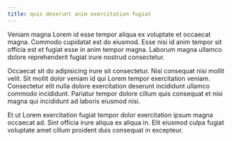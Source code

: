 ```yaml
---
title: quis deserunt anim exercitation fugiat
---
```


Veniam magna Lorem id esse tempor aliqua ex voluptate et occaecat magna. Commodo cupidatat est do eiusmod. Esse nisi id anim tempor sit officia est et fugiat esse in anim tempor magna. Laborum magna ullamco dolore reprehenderit fugiat irure nostrud consectetur.

Occaecat sit do adipisicing irure sit consectetur. Nisi consequat nisi mollit velit. Sit mollit dolor veniam id qui Lorem tempor exercitation veniam. Consectetur elit nulla dolore exercitation deserunt incididunt ullamco commodo incididunt. Pariatur tempor dolore cillum quis consequat et nisi magna qui incididunt ad laboris eiusmod nisi.

Et ut Lorem exercitation fugiat tempor dolor exercitation ipsum magna occaecat ad. Sint officia irure aliqua ex aliqua in. Elit eiusmod culpa fugiat voluptate amet cillum proident duis consequat in excepteur.